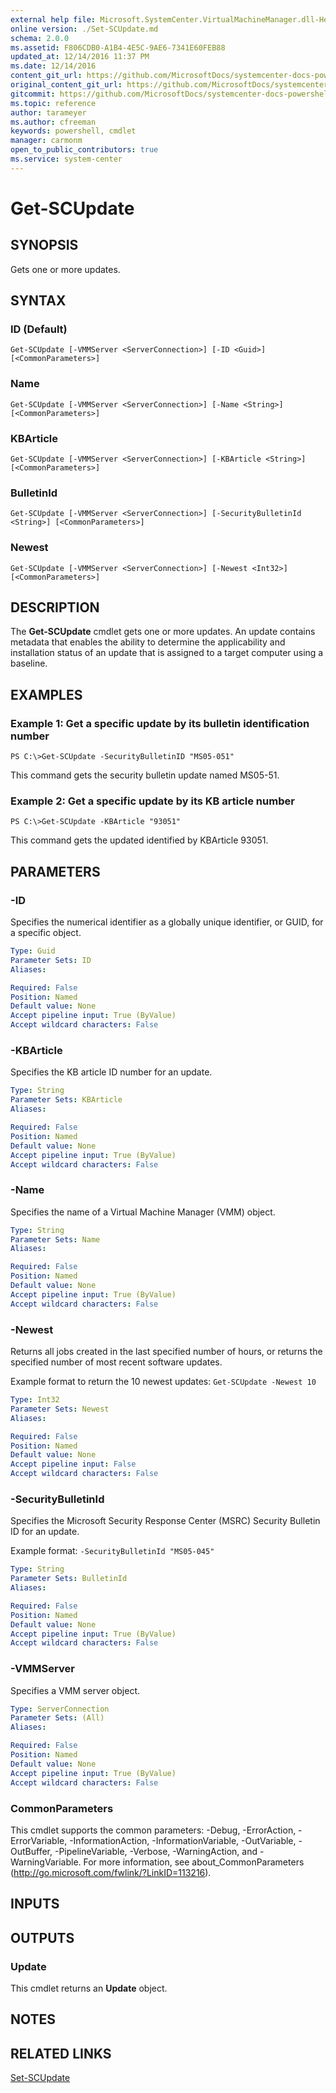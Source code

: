 ```yaml
---
external help file: Microsoft.SystemCenter.VirtualMachineManager.dll-Help.xml
online version: ./Set-SCUpdate.md
schema: 2.0.0
ms.assetid: F806CDB0-A1B4-4E5C-9AE6-7341E60FEB88
updated_at: 12/14/2016 11:37 PM
ms.date: 12/14/2016
content_git_url: https://github.com/MicrosoftDocs/systemcenter-docs-powershell/blob/master/systemcenter-cmdlets/SystemCenter2016/VirtualMachineManager/v1/Get-SCUpdate.md
original_content_git_url: https://github.com/MicrosoftDocs/systemcenter-docs-powershell/blob/master/systemcenter-cmdlets/SystemCenter2016/VirtualMachineManager/v1/Get-SCUpdate.md
gitcommit: https://github.com/MicrosoftDocs/systemcenter-docs-powershell/blob/ddd0fefc9adaabb9394eb6c21b33370913d1830d/systemcenter-cmdlets/SystemCenter2016/VirtualMachineManager/v1/Get-SCUpdate.md
ms.topic: reference
author: tarameyer
ms.author: cfreeman
keywords: powershell, cmdlet
manager: carmonm
open_to_public_contributors: true
ms.service: system-center
---
```


# Get-SCUpdate

## SYNOPSIS
Gets one or more updates.

## SYNTAX

### ID (Default)
```
Get-SCUpdate [-VMMServer <ServerConnection>] [-ID <Guid>] [<CommonParameters>]
```

### Name
```
Get-SCUpdate [-VMMServer <ServerConnection>] [-Name <String>] [<CommonParameters>]
```

### KBArticle
```
Get-SCUpdate [-VMMServer <ServerConnection>] [-KBArticle <String>] [<CommonParameters>]
```

### BulletinId
```
Get-SCUpdate [-VMMServer <ServerConnection>] [-SecurityBulletinId <String>] [<CommonParameters>]
```

### Newest
```
Get-SCUpdate [-VMMServer <ServerConnection>] [-Newest <Int32>] [<CommonParameters>]
```

## DESCRIPTION
The **Get-SCUpdate** cmdlet gets one or more updates.
An update contains metadata that enables the ability to determine the applicability and installation status of an update that is assigned to a target computer using a baseline.

## EXAMPLES

### Example 1: Get a specific update by its bulletin identification number
```
PS C:\>Get-SCUpdate -SecurityBulletinID "MS05-051"
```

This command gets the security bulletin update named MS05-51.

### Example 2: Get a specific update by its KB article number
```
PS C:\>Get-SCUpdate -KBArticle "93051"
```

This command gets the updated identified by KBArticle 93051.

## PARAMETERS

### -ID
Specifies the numerical identifier as a globally unique identifier, or GUID, for a specific object.

```yaml
Type: Guid
Parameter Sets: ID
Aliases: 

Required: False
Position: Named
Default value: None
Accept pipeline input: True (ByValue)
Accept wildcard characters: False
```

### -KBArticle
Specifies the KB article ID number for an update.

```yaml
Type: String
Parameter Sets: KBArticle
Aliases: 

Required: False
Position: Named
Default value: None
Accept pipeline input: True (ByValue)
Accept wildcard characters: False
```

### -Name
Specifies the name of a Virtual Machine Manager (VMM) object.

```yaml
Type: String
Parameter Sets: Name
Aliases: 

Required: False
Position: Named
Default value: None
Accept pipeline input: True (ByValue)
Accept wildcard characters: False
```

### -Newest
Returns all jobs created in the last specified number of hours, or returns the specified number of most recent software updates.

Example format to return the 10 newest updates: `Get-SCUpdate -Newest 10`

```yaml
Type: Int32
Parameter Sets: Newest
Aliases: 

Required: False
Position: Named
Default value: None
Accept pipeline input: False
Accept wildcard characters: False
```

### -SecurityBulletinId
Specifies the Microsoft Security Response Center (MSRC) Security Bulletin ID for an update.

Example format: `-SecurityBulletinId "MS05-045"`

```yaml
Type: String
Parameter Sets: BulletinId
Aliases: 

Required: False
Position: Named
Default value: None
Accept pipeline input: True (ByValue)
Accept wildcard characters: False
```

### -VMMServer
Specifies a VMM server object.

```yaml
Type: ServerConnection
Parameter Sets: (All)
Aliases: 

Required: False
Position: Named
Default value: None
Accept pipeline input: True (ByValue)
Accept wildcard characters: False
```

### CommonParameters
This cmdlet supports the common parameters: -Debug, -ErrorAction, -ErrorVariable, -InformationAction, -InformationVariable, -OutVariable, -OutBuffer, -PipelineVariable, -Verbose, -WarningAction, and -WarningVariable. For more information, see about_CommonParameters (http://go.microsoft.com/fwlink/?LinkID=113216).

## INPUTS

## OUTPUTS

### Update
This cmdlet returns an **Update** object.

## NOTES

## RELATED LINKS

[Set-SCUpdate](xref:SystemCenter2016/VirtualMachineManager/v1/Set-SCUpdate.md)

